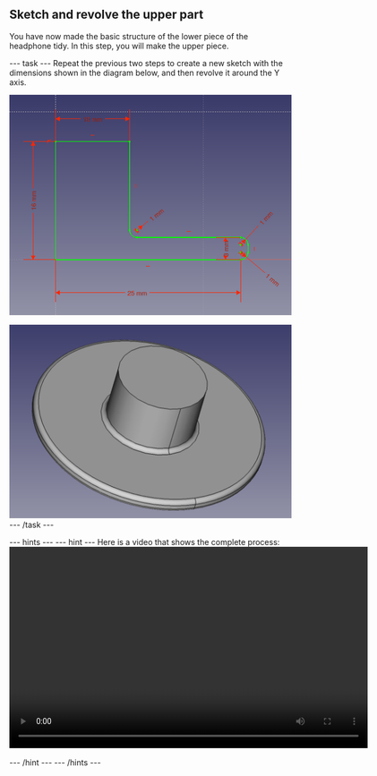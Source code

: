 ## Sketch and revolve the upper part

You have now made the basic structure of the lower piece of the headphone tidy. In this step, you will make the upper piece.

--- task ---
Repeat the previous two steps to create a new sketch with the dimensions shown in the diagram below, and then revolve it around the Y axis.

![upper_sketch.png](images/upper_sketch.png)

![upper_revolved.png](images/upper_revolved.png)
--- /task ---

--- hints --- --- hint ---
Here is a video that shows the complete process:
<video width="640" height="360" controls>
<source src="images/upper_part_1.webm" type="video/webm">
Your browser does not support WebM video — try Firefox or Chrome.
</video>

--- /hint --- --- /hints ---
